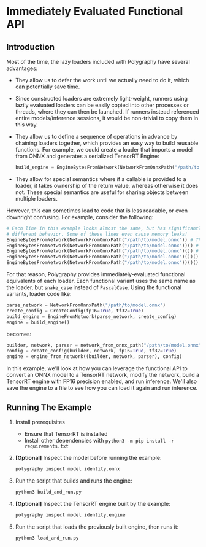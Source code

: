 # Immediately Evaluated Functional API

## Introduction

<!-- Polygraphy Test: Ignore Start -->
Most of the time, the lazy loaders included with Polygraphy have several advantages:

- They allow us to defer the work until we actually need to do it, which can potentially save
    time.
- Since constructed loaders are extremely light-weight, runners using lazily evaluated loaders can be
    easily copied into other processes or threads, where they can then be launched.
    If runners instead referenced entire models/inference sessions, it would be non-trivial to copy them in this way.
- They allow us to define a sequence of operations in advance by chaining loaders together, which
    provides an easy way to build reusable functions.
    For example, we could create a loader that imports a model from ONNX and generates a serialized TensorRT Engine:

    ```python
    build_engine = EngineBytesFromNetwork(NetworkFromOnnxPath("/path/to/model.onnx"))
    ```

- They allow for special semantics where if a callable is provided to a loader, it takes ownership
    of the return value, whereas otherwise it does not. These special semantics are useful for
    sharing objects between multiple loaders.

However, this can sometimes lead to code that is less readable, or even downright confusing.
For example, consider the following:
```python
# Each line in this example looks almost the same, but has significantly
# different behavior. Some of these lines even cause memory leaks!
EngineBytesFromNetwork(NetworkFromOnnxPath("/path/to/model.onnx")) # This is a loader instance, not an engine!
EngineBytesFromNetwork(NetworkFromOnnxPath("/path/to/model.onnx"))() # This is an engine.
EngineBytesFromNetwork(NetworkFromOnnxPath("/path/to/model.onnx")()) # And it's a loader instance again...
EngineBytesFromNetwork(NetworkFromOnnxPath("/path/to/model.onnx")())() # Back to an engine!
EngineBytesFromNetwork(NetworkFromOnnxPath("/path/to/model.onnx"))()() # This throws - can you see why?
```

For that reason, Polygraphy provides immediately-evaluated functional
equivalents of each loader. Each functional variant uses the same name as the loader, but
`snake_case` instead of `PascalCase`. Using the functional variants, loader code like:

```python
parse_network = NetworkFromOnnxPath("/path/to/model.onnx")
create_config = CreateConfig(fp16=True, tf32=True)
build_engine = EngineFromNetwork(parse_network, create_config)
engine = build_engine()
```

becomes:

```python
builder, network, parser = network_from_onnx_path("/path/to/model.onnx")
config = create_config(builder, network, fp16=True, tf32=True)
engine = engine_from_network((builder, network, parser), config)
```
<!-- Polygraphy Test: Ignore End -->


In this example, we'll look at how you can leverage the functional API to convert an ONNX
model to a TensorRT network, modify the network, build a TensorRT engine with FP16 precision
enabled, and run inference.
We'll also save the engine to a file to see how you can load it again and run inference.


## Running The Example

1. Install prerequisites
    * Ensure that TensorRT is installed
    * Install other dependencies with `python3 -m pip install -r requirements.txt`

2. **[Optional]** Inspect the model before running the example:

    ```bash
    polygraphy inspect model identity.onnx
    ```

3. Run the script that builds and runs the engine:

    ```bash
    python3 build_and_run.py
    ```

4. **[Optional]** Inspect the TensorRT engine built by the example:

    ```bash
    polygraphy inspect model identity.engine
    ```

5. Run the script that loads the previously built engine, then runs it:

    ```bash
    python3 load_and_run.py
    ```
